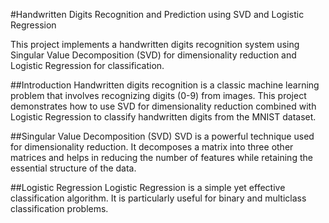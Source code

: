 #Handwritten Digits Recognition and Prediction using SVD and Logistic Regression

This project implements a handwritten digits recognition system using Singular Value Decomposition (SVD) for dimensionality reduction and Logistic Regression for classification.

##Introduction
Handwritten digits recognition is a classic machine learning problem that involves recognizing digits (0-9) from images. This project demonstrates how to use SVD for dimensionality reduction combined with Logistic Regression to classify handwritten digits from the MNIST dataset.

##Singular Value Decomposition (SVD)
SVD is a powerful technique used for dimensionality reduction. It decomposes a matrix into three other matrices and helps in reducing the number of features while retaining the essential structure of the data.

##Logistic Regression
Logistic Regression is a simple yet effective classification algorithm. It is particularly useful for binary and multiclass classification problems.
